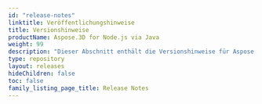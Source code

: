 ```yaml
---
id: "release-notes"
linktitle: Veröffentlichungshinweise
title: Versionshinweise
productName: Aspose.3D for Node.js via Java
weight: 99
description: "Dieser Abschnitt enthält die Versionshinweise für Aspose.3D für Node.js via Java für das Jahr Versionshinweise. In diesen Versionshinweisen veröffentlichen wir die Liste der Probleme, die in der aktuellen Version behoben wurden, sowie alle öffentlichen API- und Verhaltensänderungen."
type: repository
layout: releases
hideChildren: false
toc: false
family_listing_page_title: Release Notes
---
```


